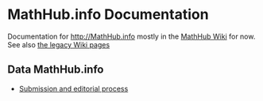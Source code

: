 # MathHub.info Documentation
Documentation for http://MathHub.info mostly in the [MathHub Wiki](https://github.com/kohlhase/Documentation/wiki) for now.
See also [the legacy Wiki pages](legacy/Home)

## Data MathHub.info

* [Submission and editorial process](data/MDH-submission-editorial.md)
